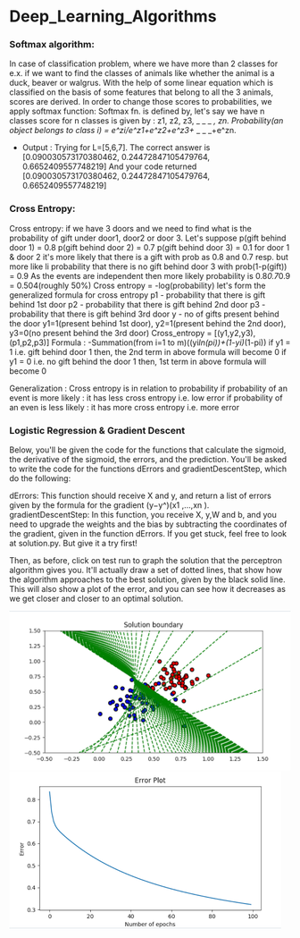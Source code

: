 # Deep_Learning_Algorithms

### Softmax algorithm: 
In case of classification problem, where we have more than 2 classes for e.x. if we want to find the classes of animals like 
whether the animal is a duck, beaver or walgrus.
With the help of some linear equation which is classified on the basis of some features that belong to all the 3 animals, scores are derived.
In order to change those scores to probabilities, we apply softmax function:
Softmax fn. is defined by, let's say we have n classes
score for n classes is given by : z1, z2, z3, _ _ _ _, zn.
Probability(an object belongs to class i) = e^zi/e^z1+e^z2+e^z3+_ _ _ _+e^zn.
* Output : Trying for L=[5,6,7].
The correct answer is
[0.090030573170380462, 0.24472847105479764, 0.6652409557748219]
And your code returned
[0.090030573170380462, 0.24472847105479764, 0.6652409557748219]


### Cross Entropy:
Cross entropy:
if we have 3 doors and we need to find what is the probability of gift under
door1, door2 or door 3.
Let's suppose p(gift behind door 1) = 0.8
p(gift behind door 2) = 0.7
p(gift behind door 3) = 0.1
for door 1 & door 2 it's more likely that there is a gift with prob as 0.8 and 0.7 resp.
but more like li probability that there is no gift behind door 3 with prob(1-p(gift)) = 0.9
As the events are independent then more likely probability is 0.8*0.7*0.9 = 0.504(roughly 50%)
Cross entropy = -log(probability)
let's form the generalized formula for cross entropy
p1 - probability that there is gift behind 1st door
p2 - probability that there is gift behind 2nd door
p3 - probability that there is gift behind 3rd door
y - no of gifts present behind the door
y1=1(present behind 1st door), y2=1(present behind the 2nd door), y3=0(no present behind the 3rd door)
Cross_entropy = [(y1,y2,y3),(p1,p2,p3)]
Formula : -Summation(from i=1 to m)((yi*ln(pi))+(1-yi)*(1-pi))
if y1 = 1 i.e. gift behind door 1 then, the 2nd term in above formula will become 0
if y1 = 0 i.e. no gift behind the door 1 then, 1st term in above formula will become 0


Generalization : Cross entropy is in relation to probability
if probability of an event is more likely : it has less cross entropy i.e. low error
if probability of an even is less likely : it has more cross entropy i.e. more error


### Logistic Regression & Gradient Descent

Below, you'll be given the code for the functions that calculate the sigmoid, the derivative of the sigmoid, the errors, and the prediction. 
You'll be asked to write the code for the functions dErrors and gradientDescentStep, which do the following:

dErrors: This function should receive X and y, and return a list of errors given by the formula for the gradient 
(y−y^)(x​1​​ ,…,x​n​ ).
gradientDescentStep: In this function, you receive X, y,W and b, and you need to upgrade the weights and the bias by subtracting the coordinates of the gradient, given in the function dErrors.
If you get stuck, feel free to look at solution.py. But give it a try first!

Then, as before, click on test run to graph the solution that the perceptron algorithm gives you. It'll actually draw a set of dotted lines, that show how the algorithm approaches to the best solution, given by the black solid line. This will also show a plot of the error, and you can see how it decreases as we get closer and closer to an optimal solution.


![Output](/graph_output.PNG)
![Output](/graph.PNG)